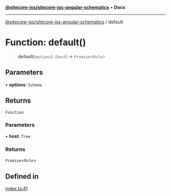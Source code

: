 [**@sitecore-jss/sitecore-jss-angular-schematics**](../README.md) • **Docs**

***

[@sitecore-jss/sitecore-jss-angular-schematics](../README.md) / default

# Function: default()

> **default**(`options`): (`host`) => `Promise`\<`Rule`\>

## Parameters

• **options**: `Schema`

## Returns

`Function`

### Parameters

• **host**: `Tree`

### Returns

`Promise`\<`Rule`\>

## Defined in

[index.ts:41](https://github.com/Sitecore/jss/blob/b5a46b615f5ff23027c5e9a755573e12c4212373/packages/sitecore-jss-angular-schematics/src/jss-component/index.ts#L41)
